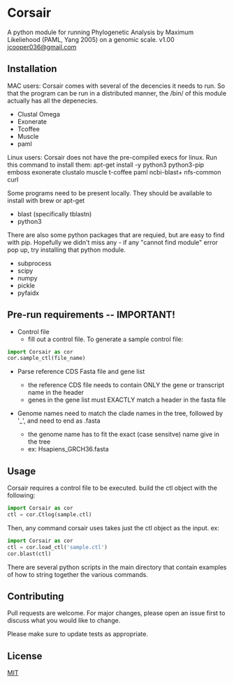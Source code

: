# Corsair
A python module for running Phylogenetic Analysis by Maximum Likeliehood (PAML, Yang 2005) on a genomic scale.
v1.00
jcooper036@gmail.com

## Installation

MAC users:
Corsair comes with several of the decencies it needs to run. So that the program can be run in a distributed manner, the /bin/ of this module actually has all the depenecies.
- Clustal Omega
- Exonerate
- Tcoffee
- Muscle
- paml

Linux users:
Corsair does not have the pre-compiled execs for linux. Run this command to install them:
apt-get install -y python3 python3-pip emboss exonerate clustalo muscle t-coffee paml ncbi-blast+ nfs-common curl


Some programs need to be present locally. They should be available to install with brew or apt-get
- blast (specifically tblastn)
- python3

There are also some python packages that are requied, but are easy to find with pip. Hopefully we didn't miss any - if any "cannot find module" error pop up, try installing that python module.
- subprocess
- scipy
- numpy
- pickle
- pyfaidx

## Pre-run requirements -- IMPORTANT!
- Control file
    - fill out a control file. To generate a sample control file:

```python
import Corsair as cor
cor.sample_ctl(file_name)
```

- Parse reference CDS Fasta file and gene list
    - the reference CDS file needs to contain ONLY the gene or transcript name in the header
    - genes in the gene list must EXACTLY match a header in the fasta file

- Genome names need to match the clade names in the tree, followed by '_', and need to end as .fasta
    - the genome name has to fit the exact (case sensitve) name give in the tree
    - ex: Hsapiens_GRCH36.fasta

## Usage
Corsair requires a control file to be executed. build the ctl object with the following:

```python
import Corsair as cor
ctl = cor.Ctlog(sample.ctl)
```
Then, any command corsair uses takes just the ctl object as the input. ex:
```python
import Corsair as cor
ctl = cor.load_ctl('sample.ctl')
cor.blast(ctl)
```

There are several python scripts in the main directory that contain examples of how to string together the various commands.

## Contributing
Pull requests are welcome. For major changes, please open an issue first to discuss what you would like to change.

Please make sure to update tests as appropriate.

## License
[MIT](https://choosealicense.com/licenses/mit/)